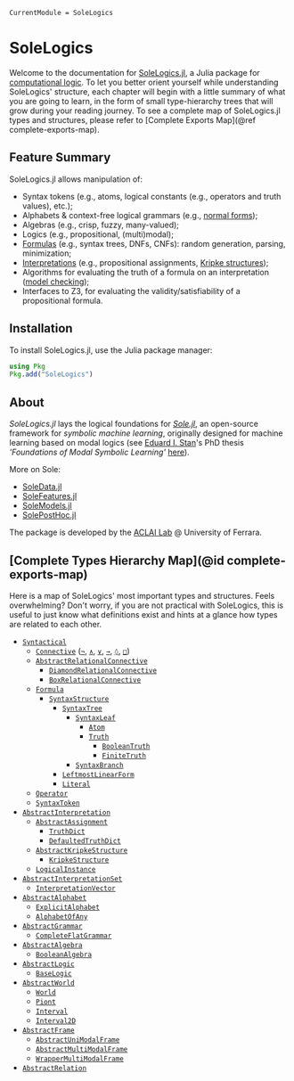 ```@meta
CurrentModule = SoleLogics
```

# SoleLogics

Welcome to the documentation for [SoleLogics.jl](https://github.com/aclai-lab/SoleLogics.jl), a Julia package for [computational logic](https://en.wikipedia.org/wiki/Computational_logic).
To let you better orient yourself while understanding SoleLogics' structure, each chapter will begin with a little summary of what you are going to learn, in the form of small type-hierarchy trees that will grow during your reading journey. To see a complete map of SoleLogics.jl types and structures, please refer to [Complete Exports Map](@ref complete-exports-map).

## Feature Summary

SoleLogics.jl allows manipulation of:

- Syntax tokens (e.g., atoms, logical constants (e.g., operators and truth values), etc.);
- Alphabets & context-free logical grammars (e.g., [normal forms](https://en.wikipedia.org/wiki/Conjunctive_normal_form));
- Algebras (e.g., crisp, fuzzy, many-valued);
- Logics (e.g., propositional, (multi)modal);
- [Formulas](https://en.wikipedia.org/wiki/Well-formed_formula) (e.g., syntax trees, DNFs, CNFs): random generation, parsing, minimization;
- [Interpretations](https://en.wikipedia.org/wiki/Interpretation_(logic)) (e.g., propositional assignments, [Kripke structures](https://en.wikipedia.org/wiki/Kripke_structure_(model_checking)));
- Algorithms for evaluating the truth of a formula on an interpretation ([model checking](https://en.wikipedia.org/wiki/Model_checking));
- Interfaces to Z3, for evaluating the validity/satisfiability of a propositional formula.

## Installation

To install SoleLogics.jl, use the Julia package manager:
```julia
using Pkg
Pkg.add("SoleLogics")
```

## About

*SoleLogics.jl* lays the logical foundations for [*Sole.jl*](https://github.com/aclai-lab/Sole.jl), an open-source framework for *symbolic machine learning*, originally designed for machine learning based on modal logics (see [Eduard I. Stan](https://eduardstan.github.io/)'s PhD thesis *'Foundations of Modal Symbolic Learning'* [here](https://www.repository.unipr.it/bitstream/1889/5219/5/main.pdf)).

More on Sole:
- [SoleData.jl](https://github.com/aclai-lab/SoleData.jl)
- [SoleFeatures.jl](https://github.com/aclai-lab/SoleFeatures.jl) 
- [SoleModels.jl](https://github.com/aclai-lab/SoleModels.jl)
- [SolePostHoc.jl](https://github.com/aclai-lab/SolePostHoc.jl)

The package is developed by the [ACLAI Lab](https://aclai.unife.it/en/) @ University of Ferrara.

## [Complete Types Hierarchy Map](@id complete-exports-map)

Here is a map of SoleLogics' most important types and structures. Feels overwhelming? Don't worry, if you are not practical with SoleLogics, this is useful to just know what definitions exist and hints at a glance how types are related to each other.

- [`Syntactical`](@ref)
    - [`Connective`](@ref) ([`¬`](@ref), [`∧`](@ref), [`∨`](@ref), [`→`](@ref), [`◊`](@ref), [`□`](@ref))
    - [`AbstractRelationalConnective`](@ref)
        - [`DiamondRelationalConnective`](@ref)
        - [`BoxRelationalConnective`](@ref)         
    - [`Formula`](@ref)
        - [`SyntaxStructure`](@ref)
            - [`SyntaxTree`](@ref)              
                - [`SyntaxLeaf`](@ref)
                    - [`Atom`](@ref)            
                    - [`Truth`](@ref)    
                        - [`BooleanTruth`](@ref) 
                        - [`FiniteTruth`](@ref) 
                - [`SyntaxBranch`](@ref)        
            - [`LeftmostLinearForm`](@ref)
            - [`Literal`](@ref)         
  - [`Operator`](@ref) 
  - [`SyntaxToken`](@ref)
- [`AbstractInterpretation`](@ref)
    - [`AbstractAssignment`](@ref)
        - [`TruthDict`](@ref)
        - [`DefaultedTruthDict`](@ref)
    - [`AbstractKripkeStructure`](@ref)
        - [`KripkeStructure`](@ref)
    - [`LogicalInstance`](@ref)
- [`AbstractInterpretationSet`](@ref)
    - [`InterpretationVector`](@ref)
- [`AbstractAlphabet`](@ref)
    - [`ExplicitAlphabet`](@ref)
    - [`AlphabetOfAny`](@ref)
- [`AbstractGrammar`](@ref) 
    - [`CompleteFlatGrammar`](@ref)
- [`AbstractAlgebra`](@ref)
    - [`BooleanAlgebra`](@ref)
- [`AbstractLogic`](@ref)
    - [`BaseLogic`](@ref)
- [`AbstractWorld`](@ref)
    - [`World`](@ref)
    - [`Piont`](@ref)
    - [`Interval`](@ref)
    - [`Interval2D`](@ref)
- [`AbstractFrame`](@ref)
    - [`AbstractUniModalFrame`](@ref)
    - [`AbstractMultiModalFrame`](@ref)
    - [`WrapperMultiModalFrame`](@ref)
- [`AbstractRelation`](@ref)

